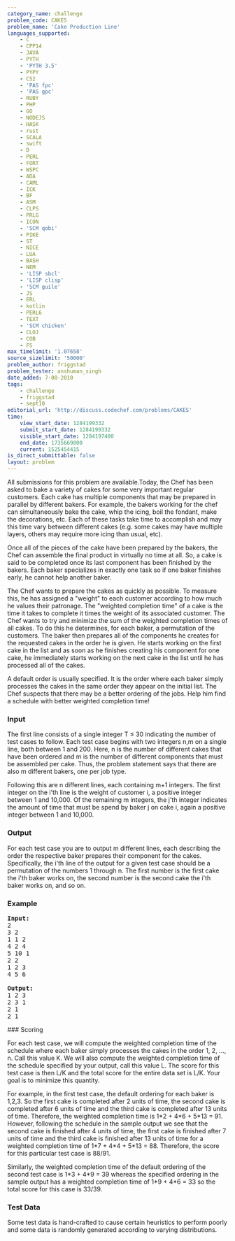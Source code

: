 ```yaml
---
category_name: challenge
problem_code: CAKES
problem_name: 'Cake Production Line'
languages_supported:
    - C
    - CPP14
    - JAVA
    - PYTH
    - 'PYTH 3.5'
    - PYPY
    - CS2
    - 'PAS fpc'
    - 'PAS gpc'
    - RUBY
    - PHP
    - GO
    - NODEJS
    - HASK
    - rust
    - SCALA
    - swift
    - D
    - PERL
    - FORT
    - WSPC
    - ADA
    - CAML
    - ICK
    - BF
    - ASM
    - CLPS
    - PRLG
    - ICON
    - 'SCM qobi'
    - PIKE
    - ST
    - NICE
    - LUA
    - BASH
    - NEM
    - 'LISP sbcl'
    - 'LISP clisp'
    - 'SCM guile'
    - JS
    - ERL
    - kotlin
    - PERL6
    - TEXT
    - 'SCM chicken'
    - CLOJ
    - COB
    - FS
max_timelimit: '1.07658'
source_sizelimit: '50000'
problem_author: friggstad
problem_tester: anshuman_singh
date_added: 7-08-2010
tags:
    - challenge
    - friggstad
    - sept10
editorial_url: 'http://discuss.codechef.com/problems/CAKES'
time:
    view_start_date: 1284199332
    submit_start_date: 1284199332
    visible_start_date: 1284197400
    end_date: 1735669800
    current: 1525454415
is_direct_submittable: false
layout: problem
---
```

All submissions for this problem are available.Today, the Chef has been asked to bake a variety of cakes for some very important regular customers. Each cake has multiple components that may be prepared in parallel by different bakers. For example, the bakers working for the chef can simultaneously bake the cake, whip the icing, boil the fondant, make the decorations, etc. Each of these tasks take time to accomplish and may this time vary between different cakes (e.g. some cakes may have multiple layers, others may require more icing than usual, etc).

Once all of the pieces of the cake have been prepared by the bakers, the Chef can assemble the final product in virtually no time at all. So, a cake is said to be completed once its last component has been finished by the bakers. Each baker specializes in exactly one task so if one baker finishes early, he cannot help another baker.

The Chef wants to prepare the cakes as quickly as possible. To measure this, he has assigned a "weight" to each customer according to how much he values their patronage. The "weighted completion time" of a cake is the time it takes to complete it times the weight of its associated customer. The Chef wants to try and minimize the sum of the weighted completion times of all cakes. To do this he determines, for each baker, a permutation of the customers. The baker then prepares all of the components he creates for the requested cakes in the order he is given. He starts working on the first cake in the list and as soon as he finishes creating his component for one cake, he immediately starts working on the next cake in the list until he has processed all of the cakes.

A default order is usually specified. It is the order where each baker simply processes the cakes in the same order they appear on the initial list. The Chef suspects that there may be a better ordering of the jobs. Help him find a schedule with better weighted completion time!

### Input

The first line consists of a single integer T ≤ 30 indicating the number of test cases to follow. Each test case begins with two integers n,m on a single line, both between 1 and 200. Here, n is the number of different cakes that have been ordered and m is the number of different components that must be assembled per cake. Thus, the problem statement says that there are also m different bakers, one per job type.

Following this are n different lines, each containing m+1 integers. The first integer on the i'th line is the weight of customer i, a positive integer between 1 and 10,000. Of the remaining m integers, the j'th integer indicates the amount of time that must be spend by baker j on cake i, again a positive integer between 1 and 10,000.

### Output

For each test case you are to output m different lines, each describing the order the respective baker prepares their component for the cakes. Specifically, the i'th line of the output for a given test case should be a permutation of the numbers 1 through n. The first number is the first cake the i'th baker works on, the second number is the second cake the i'th baker works on, and so on.

### Example

<pre>
<b>Input:</b>
2
3 2
1 1 2
4 2 4
5 10 1
2 2
1 2 3
4 5 6

<b>Output:</b>
1 2 3
2 3 1
2 1
2 1
</pre>### Scoring

For each test case, we will compute the weighted completion time of the schedule where each baker simply processes the cakes in the order 1, 2, ..., n. Call this value K. We will also compute the weighted completion time of the schedule specified by your output, call this value L. The score for this test case is then L/K and the total score for the entire data set is L/K. Your goal is to minimize this quantity.

For example, in the first test case, the default ordering for each baker is 1,2,3. So the first cake is completed after 2 units of time, the second cake is completed after 6 units of time and the third cake is completed after 13 units of time. Therefore, the weighted completion time is 1\*2 + 4\*6 + 5\*13 = 91. However, following the schedule in the sample output we see that the second cake is finished after 4 units of time, the first cake is finished after 7 units of time and the third cake is finished after 13 units of time for a weighted completion time of 1\*7 + 4\*4 + 5\*13 = 88. Therefore, the score for this particular test case is 88/91.

Similarly, the weighted completion time of the default ordering of the second test case is 1\*3 + 4\*9 = 39 whereas the specified ordering in the sample output has a weighted completion time of 1\*9 + 4\*6 = 33 so the total score for this case is 33/39.

### Test Data

Some test data is hand-crafted to cause certain heuristics to perform poorly and some data is randomly generated according to varying distributions.

